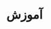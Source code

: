 ---
title: "آموزش"
description: "چیزایی که یاد می‌گیرم رو اینجا باهاتون به اشتراک می‌ذارم"
image: "image.jpg"
---